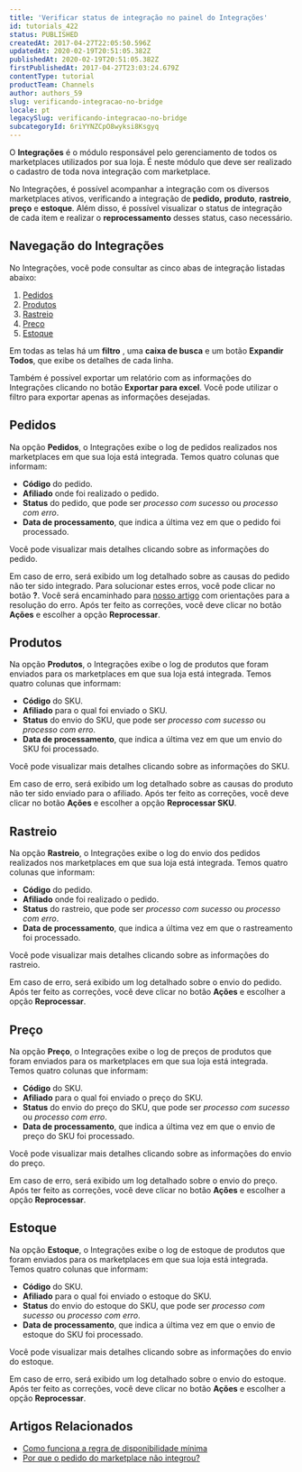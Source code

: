 ```yaml
---
title: 'Verificar status de integração no painel do Integrações'
id: tutorials_422
status: PUBLISHED
createdAt: 2017-04-27T22:05:50.596Z
updatedAt: 2020-02-19T20:51:05.382Z
publishedAt: 2020-02-19T20:51:05.382Z
firstPublishedAt: 2017-04-27T23:03:24.679Z
contentType: tutorial
productTeam: Channels
author: authors_59
slug: verificando-integracao-no-bridge
locale: pt
legacySlug: verificando-integracao-no-bridge
subcategoryId: 6riYYNZCpO8wyksi8Ksgyq
---
```


O __Integrações__ é o módulo responsável pelo gerenciamento de todos os marketplaces utilizados por sua loja. É neste módulo que deve ser realizado o cadastro de toda nova integração com marketplace.

No Integrações, é possível acompanhar a integração com os diversos marketplaces ativos, verificando a integração de __pedido,__ __produto__, __rastreio__, __preço__ e  __estoque__. Além disso, é possível visualizar o status de integração de cada item e realizar o __reprocessamento__ desses status, caso necessário. 

## Navegação do Integrações

No Integrações, você pode consultar as cinco abas de integração listadas abaixo:

1. [Pedidos](#pedidos)
2. [Produtos](/pt/tutorial/verificando-integracao-no-bridge/#produtos)
3. [Rastreio](/pt/tutorial/verificando-integracao-no-bridge/#rastreio)
4. [Preço](/pt/tutorial/verificando-integracao-no-bridge/#preco)
5. [Estoque](/pt/tutorial/verificando-integracao-no-bridge/#estoque)

Em todas as telas há um __filtro__ , uma __caixa  de busca__ e um botão __Expandir Todos__, que exibe os detalhes de cada linha.

Também é possível exportar um relatório com as informações do Integrações clicando no botão __Exportar para excel__. Você pode utilizar o filtro para exportar apenas as informações desejadas.

## Pedidos

Na opção __Pedidos__, o Integrações exibe o log de pedidos realizados nos marketplaces em que sua loja está integrada. Temos quatro colunas que informam: 

- __Código__ do pedido.
- __Afiliado__ onde foi realizado o pedido.
- __Status__ do pedido, que pode ser *processo com sucesso* ou *processo com erro*.
- __Data de processamento__, que indica a última vez em que o pedido foi processado.

Você pode visualizar mais detalhes clicando sobre as informações do pedido.

Em caso de erro, será exibido um log detalhado sobre as causas do pedido não ter sido integrado. Para solucionar estes erros, você pode clicar no botão __?__. Você será encaminhado para [nosso artigo](/pt/faq/erros-de-pedidos-no-bridge-como-resolver) com orientações para a resolução do erro. Após ter feito as correções, você deve clicar no botão __Ações__ e escolher a opção __Reprocessar__.


## Produtos

Na opção __Produtos__, o Integrações exibe o log de produtos que foram enviados para os marketplaces em que sua loja está integrada. Temos quatro colunas que informam: 

- __Código__ do SKU.
- __Afiliado__ para o qual foi enviado o SKU.
- __Status__ do envio do SKU, que pode ser *processo com sucesso* ou *processo com erro*.
- __Data de processamento__, que indica a última vez em que um envio do SKU foi processado.

Você pode visualizar mais detalhes clicando sobre as informações do SKU.

Em caso de erro, será exibido um log detalhado sobre as causas do produto não ter sido enviado para o afiliado. Após ter feito as correções, você deve clicar no botão __Ações__ e escolher a opção __Reprocessar SKU__.

## Rastreio

Na opção __Rastreio__, o Integrações exibe o log do envio dos pedidos realizados nos marketplaces em que sua loja está integrada. Temos quatro colunas que informam: 

- __Código__ do pedido.
- __Afiliado__ onde foi realizado o pedido.
- __Status__ do rastreio, que pode ser *processo com sucesso* ou *processo com erro*.
- __Data de processamento__, que indica a última vez em que o rastreamento foi processado.

Você pode visualizar mais detalhes clicando sobre as informações do rastreio.

Em caso de erro, será exibido um log detalhado sobre o envio do pedido. Após ter feito as correções, você deve clicar no botão __Ações__ e escolher a opção __Reprocessar__.

## Preço

Na opção __Preço__, o Integrações exibe o log de preços de produtos que foram enviados para os marketplaces em que sua loja está integrada. Temos quatro colunas que informam: 

- __Código__ do SKU.
- __Afiliado__ para o qual foi enviado o preço do SKU.
- __Status__ do envio do preço do SKU, que pode ser *processo com sucesso* ou *processo com erro*.
- __Data de processamento__, que indica a última vez em que o envio de preço do SKU foi processado.

Você pode visualizar mais detalhes clicando sobre as informações do envio do preço.

Em caso de erro, será exibido um log detalhado sobre o envio do preço. Após ter feito as correções, você deve clicar no botão __Ações__ e escolher a opção __Reprocessar__.

## Estoque

Na opção __Estoque__, o Integrações exibe o log de estoque de produtos que foram enviados para os marketplaces em que sua loja está integrada. Temos quatro colunas que informam:

- __Código__ do SKU.
- __Afiliado__ para o qual foi enviado o estoque do SKU.
- __Status__ do envio do estoque do SKU, que pode ser *processo com sucesso* ou *processo com erro*.
- __Data de processamento__, que indica a última vez em que o envio de estoque do SKU foi processado.

Você pode visualizar mais detalhes clicando sobre as informações do envio do estoque.

Em caso de erro, será exibido um log detalhado sobre o envio do estoque. Após ter feito as correções, você deve clicar no botão __Ações__ e escolher a opção __Reprocessar__.

## Artigos Relacionados

- [Como funciona a regra de disponibilidade mínima](/pt/tutorial/entendendo-a-regra-de-disponibilidade-minima)
- [Por que o pedido do marketplace não integrou?](/pt/faq/por-que-o-pedido-do-marketplace-nao-integrou)
